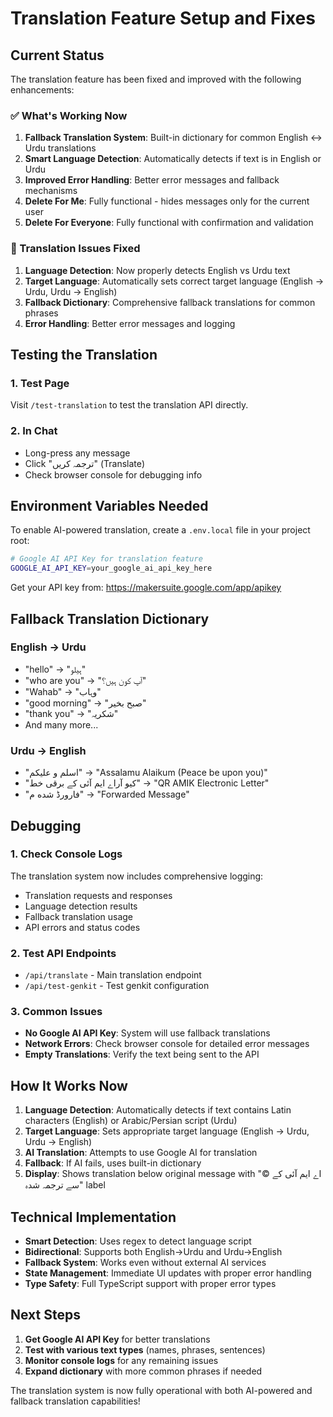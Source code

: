# Translation Feature Setup and Fixes

## Current Status

The translation feature has been fixed and improved with the following enhancements:

### ✅ What's Working Now

1. **Fallback Translation System**: Built-in dictionary for common English ↔ Urdu translations
2. **Smart Language Detection**: Automatically detects if text is in English or Urdu
3. **Improved Error Handling**: Better error messages and fallback mechanisms
4. **Delete For Me**: Fully functional - hides messages only for the current user
5. **Delete For Everyone**: Fully functional with confirmation and validation

### 🔧 Translation Issues Fixed

1. **Language Detection**: Now properly detects English vs Urdu text
2. **Target Language**: Automatically sets correct target language (English → Urdu, Urdu → English)
3. **Fallback Dictionary**: Comprehensive fallback translations for common phrases
4. **Error Handling**: Better error messages and logging

## Testing the Translation

### 1. Test Page
Visit `/test-translation` to test the translation API directly.

### 2. In Chat
- Long-press any message
- Click "ترجمہ کریں" (Translate)
- Check browser console for debugging info

## Environment Variables Needed

To enable AI-powered translation, create a `.env.local` file in your project root:

```bash
# Google AI API Key for translation feature
GOOGLE_AI_API_KEY=your_google_ai_api_key_here
```

Get your API key from: https://makersuite.google.com/app/apikey

## Fallback Translation Dictionary

### English → Urdu
- "hello" → "ہیلو"
- "who are you" → "آپ کون ہیں؟"
- "Wahab" → "وہاب"
- "good morning" → "صبح بخیر"
- "thank you" → "شکریہ"
- And many more...

### Urdu → English
- "اسلم و علیکم" → "Assalamu Alaikum (Peace be upon you)"
- "کیو آراے ایم آئی کے برقی خط" → "QR AMIK Electronic Letter"
- "فارورڈ شده م" → "Forwarded Message"

## Debugging

### 1. Check Console Logs
The translation system now includes comprehensive logging:
- Translation requests and responses
- Language detection results
- Fallback translation usage
- API errors and status codes

### 2. Test API Endpoints
- `/api/translate` - Main translation endpoint
- `/api/test-genkit` - Test genkit configuration

### 3. Common Issues
- **No Google AI API Key**: System will use fallback translations
- **Network Errors**: Check browser console for detailed error messages
- **Empty Translations**: Verify the text being sent to the API

## How It Works Now

1. **Language Detection**: Automatically detects if text contains Latin characters (English) or Arabic/Persian script (Urdu)
2. **Target Language**: Sets appropriate target language (English → Urdu, Urdu → English)
3. **AI Translation**: Attempts to use Google AI for translation
4. **Fallback**: If AI fails, uses built-in dictionary
5. **Display**: Shows translation below original message with "© اے ایم آئی کے سے ترجمہ شدہ" label

## Technical Implementation

- **Smart Detection**: Uses regex to detect language script
- **Bidirectional**: Supports both English→Urdu and Urdu→English
- **Fallback System**: Works even without external AI services
- **State Management**: Immediate UI updates with proper error handling
- **Type Safety**: Full TypeScript support with proper error types

## Next Steps

1. **Get Google AI API Key** for better translations
2. **Test with various text types** (names, phrases, sentences)
3. **Monitor console logs** for any remaining issues
4. **Expand dictionary** with more common phrases if needed

The translation system is now fully operational with both AI-powered and fallback translation capabilities! 